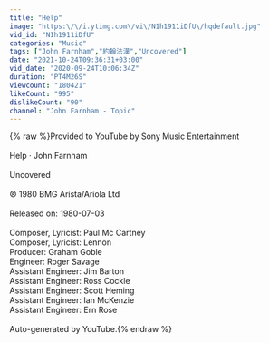 ```yaml
---
title: "Help"
image: "https:\/\/i.ytimg.com\/vi\/N1h1911iDfU\/hqdefault.jpg"
vid_id: "N1h1911iDfU"
categories: "Music"
tags: ["John Farnham","約翰法漢","Uncovered"]
date: "2021-10-24T09:36:31+03:00"
vid_date: "2020-09-24T10:06:34Z"
duration: "PT4M26S"
viewcount: "180421"
likeCount: "995"
dislikeCount: "90"
channel: "John Farnham - Topic"
---
```

{% raw %}Provided to YouTube by Sony Music Entertainment<br /><br />Help · John Farnham<br /><br />Uncovered<br /><br />℗ 1980 BMG Arista/Ariola Ltd<br /><br />Released on: 1980-07-03<br /><br />Composer, Lyricist: Paul Mc Cartney<br />Composer, Lyricist: Lennon<br />Producer: Graham Goble<br />Engineer: Roger Savage<br />Assistant  Engineer: Jim Barton<br />Assistant  Engineer: Ross Cockle<br />Assistant  Engineer: Scott Heming<br />Assistant  Engineer: Ian McKenzie<br />Assistant  Engineer: Ern Rose<br /><br />Auto-generated by YouTube.{% endraw %}

